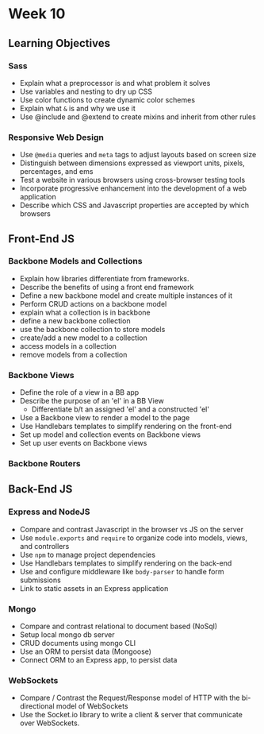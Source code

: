 # Week 10

## Learning Objectives

### Sass

- Explain what a preprocessor is and what problem it solves
- Use variables and nesting to dry up CSS
- Use color functions to create dynamic color schemes
- Explain what `&` is and why we use it
- Use @include and @extend to create mixins and inherit from other rules

### Responsive Web Design

- Use `@media` queries and `meta` tags to adjust layouts based on screen size
- Distinguish between dimensions expressed as viewport units, pixels, percentages, and ems
- Test a website in various browsers using cross-browser testing tools
- Incorporate progressive enhancement into the development of a web application
- Describe which CSS and Javascript properties are accepted by which browsers

## Front-End JS

### Backbone Models and Collections
- Explain how libraries differentiate from frameworks.
- Describe the benefits of using a front end framework
- Define a new backbone model and create multiple instances of it
- Perform CRUD actions on a backbone model
- explain what a collection is in backbone
- define a new backbone collection
- use the backbone collection to store models
- create/add a new model to a collection
- access models in a collection
- remove models from a collection

### Backbone Views

* Define the role of a view in a BB app
* Describe the purpose of an 'el' in a BB View
  * Differentiate b/t an assigned 'el' and a constructed 'el'
* Use a Backbone view to render a model to the page
* Use Handlebars templates to simplify rendering on the front-end
* Set up model and collection events on Backbone views
* Set up user events on Backbone views

### Backbone Routers

## Back-End JS

### Express and NodeJS

- Compare and contrast Javascript in the browser vs JS on the server
- Use `module.exports` and `require` to organize code into models, views, and controllers
- Use `npm` to manage project dependencies
- Use Handlebars templates to simplify rendering on the back-end
- Use and configure middleware like `body-parser` to handle form submissions
- Link to static assets in an Express application

### Mongo

- Compare and contrast relational to document based (NoSql)
- Setup local mongo db server
- CRUD documents using mongo CLI
- Use an ORM to persist data (Mongoose)
- Connect ORM to an Express app, to persist data

### WebSockets

- Compare / Contrast the Request/Response model of HTTP with the bi-directional
model of WebSockets
- Use the Socket.io library to write a client & server that communicate over
WebSockets.
